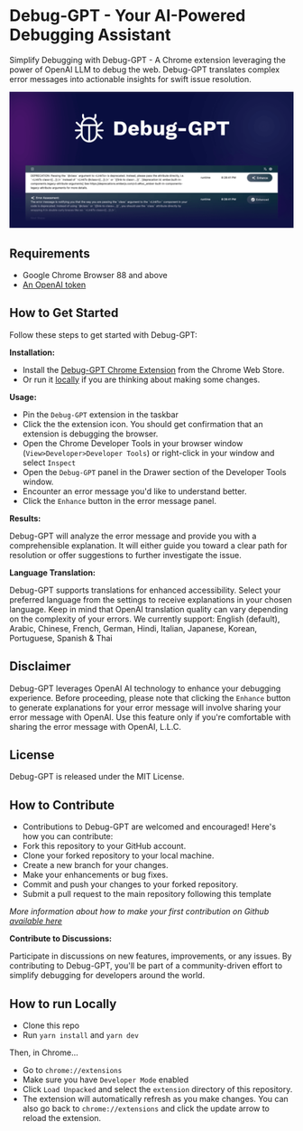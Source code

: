 # Debug-GPT - Your AI-Powered Debugging Assistant

Simplify Debugging with Debug-GPT - A Chrome extension leveraging the power of OpenAI LLM to debug the web.
Debug-GPT translates complex error messages into actionable insights for swift issue resolution.

![Debug-GPT banner](banner.png)

## Requirements
- Google Chrome Browser 88 and above
- [An OpenAI token](https://platform.openai.com/account/api-keys)

## How to Get Started
Follow these steps to get started with Debug-GPT:

**Installation:**
- Install the [Debug-GPT Chrome Extension](https://chrome.google.com/webstore/detail/debug-gpt/gdejebcifoelpfihochmbaoghanjjdbc) from the Chrome Web Store.
- Or run it [locally](#how-to-run-locally) if you are thinking about making some changes.

**Usage:**

- Pin the `Debug-GPT` extension in the taskbar
- Click the the extension icon. You should get confirmation that an extension is debugging the browser.
- Open the Chrome Developer Tools in your browser window (`View>Developer>Developer Tools`) or right-click in your window and select `Inspect`
- Open the `Debug-GPT` panel in the Drawer section of the Developer Tools window.
- Encounter an error message you'd like to understand better.
- Click the `Enhance` button in the error message panel.

**Results:**

Debug-GPT will analyze the error message and provide you with a comprehensible explanation. It will either guide you toward a clear path for resolution or offer suggestions to further investigate the issue.

**Language Translation:**

Debug-GPT supports translations for enhanced accessibility. Select your preferred language from the settings to receive explanations in your chosen language. Keep in mind that OpenAI translation quality can vary depending on the complexity of your errors.
We currently support: English (default), Arabic, Chinese, French, German, Hindi, Italian, Japanese, Korean, Portuguese, Spanish & Thai

## Disclaimer
Debug-GPT leverages OpenAI AI technology to enhance your debugging experience. Before proceeding, please note that clicking the `Enhance` button to generate explanations for your error message will involve sharing your error message with OpenAI. Use this feature only if you're comfortable with sharing the error message with OpenAI, L.L.C.

## License
Debug-GPT is released under the MIT License.

## How to Contribute
- Contributions to Debug-GPT are welcomed and encouraged! Here's how you can contribute:
- Fork this repository to your GitHub account.
- Clone your forked repository to your local machine.
- Create a new branch for your changes.
- Make your enhancements or bug fixes.
- Commit and push your changes to your forked repository.
- Submit a pull request to the main repository following this template

*More information about how to make your first contribution on Github [available here](https://github.com/firstcontributions/first-contributions)*

**Contribute to Discussions:**

Participate in discussions on new features, improvements, or any issues. By contributing to Debug-GPT, you'll be part of a community-driven effort to simplify debugging for developers around the world.

## How to run Locally

- Clone this repo
- Run `yarn install` and `yarn dev`

Then, in Chrome...

- Go to `chrome://extensions`
- Make sure you have `Developer Mode` enabled
- Click `Load Unpacked` and select the `extension` directory of this repository.
- The extension will automatically refresh as you make changes. You can also go back to `chrome://extensions` and click the update arrow to reload the extension.
